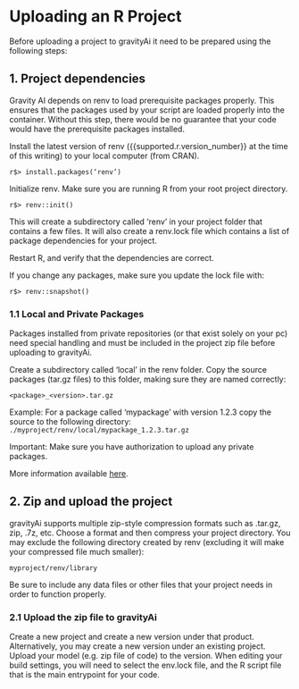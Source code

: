 # Uploading an R Project

Before uploading a project to gravityAi it need to be prepared using the following steps:

## 1. Project dependencies

Gravity AI depends on renv to load prerequisite packages properly. This ensures that the packages used by your script are loaded properly into the container. Without this step, there would be no guarantee that your code would have the prerequisite packages installed.

Install the latest version of renv ({{supported.r.version_number}} at the time of this writing) to your local computer (from CRAN).

`r$> install.packages(‘renv’)`

Initialize renv. Make sure you are running R from your root project directory.

`r$> renv::init()`

This will create a subdirectory called ‘renv’ in your project folder that contains a few files. It will also create a renv.lock file which contains a list of package dependencies for your project.

Restart R, and verify that the dependencies are correct.

If you change any packages, make sure you update the lock file with:

`r$> renv::snapshot()`

### 1.1 Local and Private Packages

Packages installed from private repositories (or that exist solely on your pc) need special handling and must be included in the project zip file before uploading to gravityAi.

Create a subdirectory called ‘local’ in the renv folder. Copy the source packages (tar.gz files) to this folder, making sure they are named correctly:

`<package>_<version>.tar.gz`

Example:
For a package called ‘mypackage’ with version 1.2.3 copy the source to the following directory:
`./myproject/renv/local/mypackage_1.2.3.tar.gz`

Important: Make sure you have authorization to upload any private packages.

More information available
<a href="https://rstudio.github.io/renv/articles/renv.html" target="_blank">here</a>.

## 2. Zip and upload the project

gravityAi supports multiple zip-style compression formats such as .tar.gz, zip, .7z, etc. Choose a format and then compress your project directory. You may exclude the following directory created by renv (excluding it will make your compressed file much smaller):

`myproject/renv/library`

Be sure to include any data files or other files that your project needs in order to function properly.

### 2.1 Upload the zip file to gravityAi

Create a new project and create a new version under that product. Alternatively, you may create a new version under an existing project. Upload your model (e.g. zip file of code) to the version. When editing your build settings, you will need to select the env.lock file, and the R script file that is the main entrypoint for your code.
